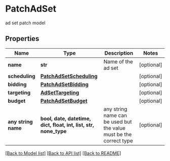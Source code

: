 # PatchAdSet

ad set patch model

## Properties
Name | Type | Description | Notes
------------ | ------------- | ------------- | -------------
**name** | **str** | Name of the ad set | [optional] 
**scheduling** | [**PatchAdSetScheduling**](PatchAdSetScheduling.md) |  | [optional] 
**bidding** | [**PatchAdSetBidding**](PatchAdSetBidding.md) |  | [optional] 
**targeting** | [**AdSetTargeting**](AdSetTargeting.md) |  | [optional] 
**budget** | [**PatchAdSetBudget**](PatchAdSetBudget.md) |  | [optional] 
**any string name** | **bool, date, datetime, dict, float, int, list, str, none_type** | any string name can be used but the value must be the correct type | [optional]

[[Back to Model list]](../README.md#documentation-for-models) [[Back to API list]](../README.md#documentation-for-api-endpoints) [[Back to README]](../README.md)


